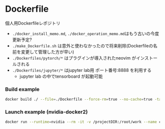 # Dockerfile

個人用Dockerfileレポジトリ

- `./docker_install_memo.md`, `./docker_operation_memo.md`はもう古いの今度更新予定?
- `./make_Dockerfile.sh` は意外と使わなかったので将来削除(Dockerfileの名前を変更して管理した方が早い)
- `./Dockerfiles/pytorch/*` はプラグインが導入されたneovim がインストールされる
- `./Dockerfiles/jupyter/*` はjupyter lab用 ポート番号:8888 を利用する
  - jupyter lab の中でtensorboard が起動可能


### Build example
```bash
docker build ./ --file=./Dockerfile --force-rm=true --no-cache=true -tag=repo:tag
```

### Launch example (nvidia-docker2)
```bash
docker run --runtime=nvidia --rm -it -v /projectDIR:/root/work --name containerName repo:tag
```

